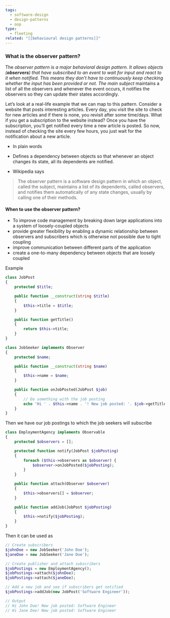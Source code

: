 ```yaml
---
tags:
  - software-design
  - design-patterns
  - oop
type:
  - fleeting
related: "[[behavioural design patterns]]"
---
```


### What is the observer pattern?

The __observer pattern_ _is a major behavioral design pattern. It allows objects (__observers__) that have subscribed to an event to wait for input and react to it when notified. This means they don’t have to continuously keep checking whether the input has been provided or not. The_ _main subject__ maintains a list of all the observers and whenever the event occurs, it notifies the observers so they can update their states accordingly.


Let’s look at a real-life example that we can map to this pattern. Consider a website that posts interesting articles. Every day, you visit the site to check for new articles and if there is none, you revisit after some time/days. What if you get a subscription to the website instead? Once you have the subscription, you’ll get notified every time a new article is posted. So now, instead of checking the site every few hours, you just wait for the notification about a new article.
- In plain words

- Defines a dependency between objects so that whenever an object changes its state, all its dependents are notified.

- Wikipedia says
>The observer pattern is a software design pattern in which an object, called the subject, maintains a list of its dependents, called observers, and notifies them automatically of any state changes, usually by calling one of their methods.


#### When to use the observer pattern?

- To improve code management by breaking down large applications into a system of loosely-coupled objects
- provide greater flexibility by enabling a dynamic relationship between observers and subscribers which is otherwise not possible due to tight coupling
- improve communication between different parts of the application
- create a one-to-many dependency between objects that are loosely coupled

Example

```PHP
class JobPost
{
    protected $title;

    public function __construct(string $title)
    {
        $this->title = $title;
    }

    public function getTitle()
    {
        return $this->title;
    }
}

class JobSeeker implements Observer
{
    protected $name;

    public function __construct(string $name)
    {
        $this->name = $name;
    }

    public function onJobPosted(JobPost $job)
    {
        // Do something with the job posting
        echo 'Hi ' . $this->name . '! New job posted: '. $job->getTitle();
    }
}
```

Then we have our job postings to which the job seekers will subscribe

```PHP
class EmploymentAgency implements Observable
{
    protected $observers = [];

    protected function notify(JobPost $jobPosting)
    {
        foreach ($this->observers as $observer) {
            $observer->onJobPosted($jobPosting);
        }
    }

    public function attach(Observer $observer)
    {
        $this->observers[] = $observer;
    }

    public function addJob(JobPost $jobPosting)
    {
        $this->notify($jobPosting);
    }
}
```

Then it can be used as

```PHP
// Create subscribers
$johnDoe = new JobSeeker('John Doe');
$janeDoe = new JobSeeker('Jane Doe');

// Create publisher and attach subscribers
$jobPostings = new EmploymentAgency();
$jobPostings->attach($johnDoe);
$jobPostings->attach($janeDoe);

// Add a new job and see if subscribers get notified
$jobPostings->addJob(new JobPost('Software Engineer'));

// Output
// Hi John Doe! New job posted: Software Engineer
// Hi Jane Doe! New job posted: Software Engineer
```

